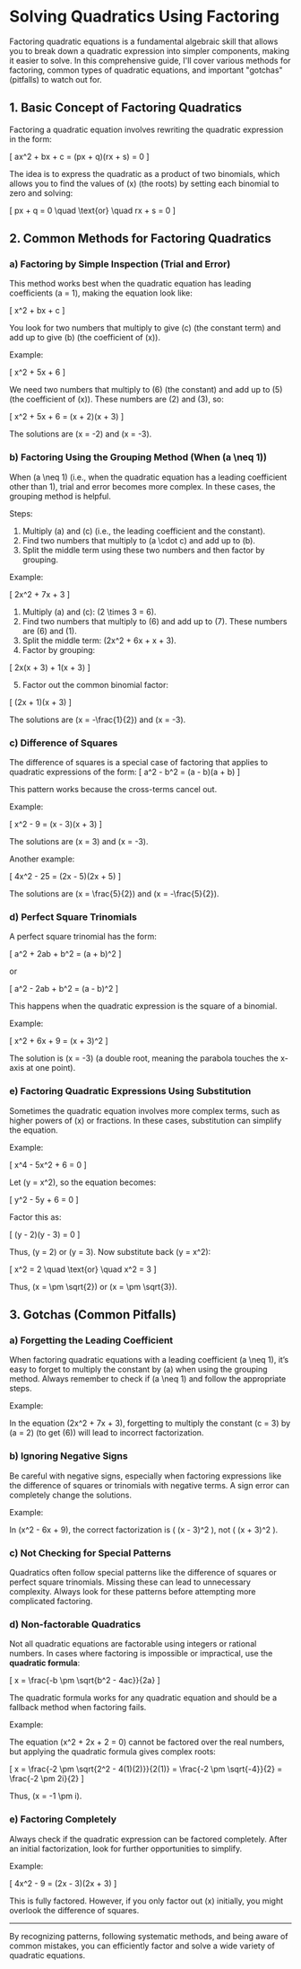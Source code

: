 # Solving Quadratics Using Factoring

Factoring quadratic equations is a fundamental algebraic skill that allows you to break down a quadratic expression into simpler components, making it easier to solve. In this comprehensive guide, I'll cover various methods for factoring, common types of quadratic equations, and important "gotchas" (pitfalls) to watch out for.

## 1. **Basic Concept of Factoring Quadratics**

Factoring a quadratic equation involves rewriting the quadratic expression in the form:

\[
ax^2 + bx + c = (px + q)(rx + s) = 0
\]

The idea is to express the quadratic as a product of two binomials, which allows you to find the values of \(x\) (the roots) by setting each binomial to zero and solving:

\[
px + q = 0 \quad \text{or} \quad rx + s = 0
\]

## 2. **Common Methods for Factoring Quadratics**

### a) **Factoring by Simple Inspection (Trial and Error)**

This method works best when the quadratic equation has leading coefficients \(a = 1\), making the equation look like:

\[
x^2 + bx + c
\]

You look for two numbers that multiply to give \(c\) (the constant term) and add up to give \(b\) (the coefficient of \(x\)).

Example:

\[
x^2 + 5x + 6
\]

We need two numbers that multiply to \(6\) (the constant) and add up to \(5\) (the coefficient of \(x\)). These numbers are \(2\) and \(3\), so:

\[
x^2 + 5x + 6 = (x + 2)(x + 3)
\]

The solutions are \(x = -2\) and \(x = -3\).

### b) **Factoring Using the Grouping Method (When \(a \neq 1\))**

When \(a \neq 1\) (i.e., when the quadratic equation has a leading coefficient other than 1), trial and error becomes more complex. In these cases, the grouping method is helpful.

Steps:

1. Multiply \(a\) and \(c\) (i.e., the leading coefficient and the constant).
2. Find two numbers that multiply to \(a \cdot c\) and add up to \(b\).
3. Split the middle term using these two numbers and then factor by grouping.

Example:

\[
2x^2 + 7x + 3
\]

1. Multiply \(a\) and \(c\): \(2 \times 3 = 6\).
2. Find two numbers that multiply to \(6\) and add up to \(7\). These numbers are \(6\) and \(1\).
3. Split the middle term: \(2x^2 + 6x + x + 3\).
4. Factor by grouping:

\[
2x(x + 3) + 1(x + 3)
\]

5. Factor out the common binomial factor:

\[
(2x + 1)(x + 3)
\]

The solutions are \(x = -\frac{1}{2}\) and \(x = -3\).

### c) **Difference of Squares**

The difference of squares is a special case of factoring that applies to quadratic expressions of the form:
\[
a^2 - b^2 = (a - b)(a + b)
\]

This pattern works because the cross-terms cancel out.

Example:

\[
x^2 - 9 = (x - 3)(x + 3)
\]

The solutions are \(x = 3\) and \(x = -3\).

Another example:

\[
4x^2 - 25 = (2x - 5)(2x + 5)
\]

The solutions are \(x = \frac{5}{2}\) and \(x = -\frac{5}{2}\).

### d) **Perfect Square Trinomials**

A perfect square trinomial has the form:

\[
a^2 + 2ab + b^2 = (a + b)^2
\]

or

\[
a^2 - 2ab + b^2 = (a - b)^2
\]

This happens when the quadratic expression is the square of a binomial.

Example:

\[
x^2 + 6x + 9 = (x + 3)^2
\]

The solution is \(x = -3\) (a double root, meaning the parabola touches the x-axis at one point).

### e) **Factoring Quadratic Expressions Using Substitution**

Sometimes the quadratic equation involves more complex terms, such as higher powers of \(x\) or fractions. In these cases, substitution can simplify the equation.

Example:

\[
x^4 - 5x^2 + 6 = 0
\]

Let \(y = x^2\), so the equation becomes:

\[
y^2 - 5y + 6 = 0
\]

Factor this as:

\[
(y - 2)(y - 3) = 0
\]

Thus, \(y = 2\) or \(y = 3\). Now substitute back \(y = x^2\):

\[
x^2 = 2 \quad \text{or} \quad x^2 = 3
\]

Thus, \(x = \pm \sqrt{2}\) or \(x = \pm \sqrt{3}\).

## 3. **Gotchas (Common Pitfalls)**

### a) **Forgetting the Leading Coefficient**

When factoring quadratic equations with a leading coefficient \(a \neq 1\), it’s easy to forget to multiply the constant by \(a\) when using the grouping method. Always remember to check if \(a \neq 1\) and follow the appropriate steps.

Example:

In the equation \(2x^2 + 7x + 3\), forgetting to multiply the constant \(c = 3\) by \(a = 2\) (to get \(6\)) will lead to incorrect factorization.

### b) **Ignoring Negative Signs**

Be careful with negative signs, especially when factoring expressions like the difference of squares or trinomials with negative terms. A sign error can completely change the solutions.

Example:

In \(x^2 - 6x + 9\), the correct factorization is \( (x - 3)^2 \), not \( (x + 3)^2 \).

### c) **Not Checking for Special Patterns**

Quadratics often follow special patterns like the difference of squares or perfect square trinomials. Missing these can lead to unnecessary complexity. Always look for these patterns before attempting more complicated factoring.

### d) **Non-factorable Quadratics**

Not all quadratic equations are factorable using integers or rational numbers. In cases where factoring is impossible or impractical, use the **quadratic formula**:

\[
x = \frac{-b \pm \sqrt{b^2 - 4ac}}{2a}
\]

The quadratic formula works for any quadratic equation and should be a fallback method when factoring fails.

Example:

The equation \(x^2 + 2x + 2 = 0\) cannot be factored over the real numbers, but applying the quadratic formula gives complex roots:

\[
x = \frac{-2 \pm \sqrt{2^2 - 4(1)(2)}}{2(1)} = \frac{-2 \pm \sqrt{-4}}{2} = \frac{-2 \pm 2i}{2}
\]

Thus, \(x = -1 \pm i\).

### e) **Factoring Completely**

Always check if the quadratic expression can be factored completely. After an initial factorization, look for further opportunities to simplify.

Example:

\[
4x^2 - 9 = (2x - 3)(2x + 3)
\]

This is fully factored. However, if you only factor out \(x\) initially, you might overlook the difference of squares.

---

By recognizing patterns, following systematic methods, and being aware of common mistakes, you can efficiently factor and solve a wide variety of quadratic equations.